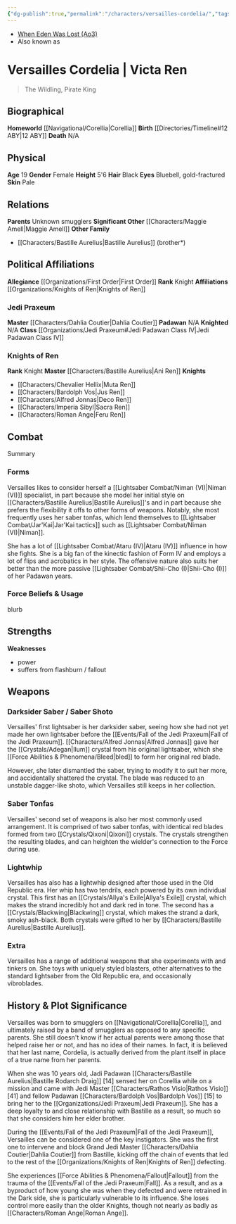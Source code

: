 ```yaml
---
{"dg-publish":true,"permalink":"/characters/versailles-cordelia/","tags":["fallenjedi","firstorder","knightsofren","jedipraxeum","jedipadawan","formvi","formiv","forcesensitive","unfinished"],"dgHomeLink":false}
---
```


- [When Eden Was Lost (Ao3)](https://archiveofourown.org/works/19334440/chapters/45992584)
- Also known as 

# Versailles Cordelia | Victa Ren
>The Wildling, Pirate King

## Biographical

**Homeworld** [[Navigational/Corellia\|Corellia]]
**Birth** [[Directories/Timeline#12 ABY\|12 ABY]]
**Death** N/A

## Physical

**Age** 19
**Gender** Female 
**Height** 5'6
**Hair** Black
**Eyes** Bluebell, gold-fractured
**Skin** Pale

## Relations

**Parents** Unknown smugglers
**Significant Other** [[Characters/Maggie Amell\|Maggie Amell]]
**Other Family** 
- [[Characters/Bastille Aurelius\|Bastille Aurelius]] (brother*)

## Political Affiliations

**Allegiance** [[Organizations/First Order\|First Order]]
**Rank** Knight
**Affiliations** [[Organizations/Knights of Ren\|Knights of Ren]]

### Jedi Praxeum

**Master** [[Characters/Dahlia Coutier\|Dahlia Coutier]]
**Padawan** N/A
**Knighted** N/A
**Class** [[Organizations/Jedi Praxeum#Jedi Padawan Class IV\|Jedi Padawan Class IV]]

### Knights of Ren

**Rank** Knight
**Master** [[Characters/Bastille Aurelius\|Ani Ren]]
**Knights**
- [[Characters/Chevalier Hellix\|Muta Ren]]
- [[Characters/Bardolph Vos\|Jus Ren]]
- [[Characters/Alfred Jonnas\|Deco Ren]]
- [[Characters/Imperia Sibyl\|Sacra Ren]]
- [[Characters/Roman Ange\|Feru Ren]]

## Combat

Summary

### Forms

Versailles likes to consider herself a [[Lightsaber Combat/Niman (VI)\|Niman (VI)]] specialist, in part because she model her initial style on [[Characters/Bastille Aurelius\|Bastille Aurelius]]'s and in part because she prefers the flexibility it offs to other forms of weapons. Notably, she most frequently uses her saber tonfas, which lend themselves to [[Lightsaber Combat/Jar'Kai\|Jar'Kai tactics]] such as [[Lightsaber Combat/Niman (VI)\|Niman]]. 

She has a lot of [[Lightsaber Combat/Ataru (IV)\|Ataru (IV)]] influence in how she fights. She is a big fan of the kinectic fashion of Form IV and employs a lot of flips and acrobatics in her style. The offensive nature also suits her better than the more passive [[Lightsaber Combat/Shii-Cho (I)\|Shii-Cho (I)]] of her Padawan years. 

### Force Beliefs & Usage

blurb

**Strengths**
- 

**Weaknesses**
- power
- suffers from flashburn / fallout

## Weapons

### Darksider Saber / Saber Shoto

Versailles' first lightsaber is her darksider saber, seeing how she had not yet made her own lightsaber before the [[Events/Fall of the Jedi Praxeum\|Fall of the Jedi Praxeum]]. [[Characters/Alfred Jonnas\|Alfred Jonnas]] gave her the [[Crystals/Adegan\|Ilum]] crystal from his original lightsaber, which she [[Force Abilities & Phenomena/Bleed\|bled]] to form her original red blade.

However, she later dismantled the saber, trying to modify it to suit her more, and accidentally shattered the crystal. The blade was reduced to an unstable dagger-like shoto, which Versailles still keeps in her collection. 

### Saber Tonfas

Versailles' second set of weapons is also her most commonly used arrangement. It is comprised of two saber tonfas, with identical red blades formed from two [[Crystals/Qixoni\|Qixoni]] crystals. The crystals strengthen the resulting blades, and can heighten the wielder's connection to the Force during use. 

### Lightwhip

Versailles has also has a lightwhip designed after those used in the Old Republic era. Her whip has two tendrils, each powered by its own individual crystal. This first has an [[Crystals/Allya's Exile\|Allya's Exile]] crystal, which makes the strand incredibly hot and dark red in tone. The second has a [[Crystals/Blackwing\|Blackwing]] crystal, which makes the strand a dark, smoky ash-black. Both crystals were gifted to her by [[Characters/Bastille Aurelius\|Bastille Aurelius]].

### Extra

Versailles has a range of additional weapons that she experiments with and tinkers on. She toys with uniquely styled blasters, other alternatives to the standard lightsaber from the Old Republic era, and occasionally vibroblades. 

## History & Plot Significance

Versailles was born to smugglers on [[Navigational/Corellia\|Corellia]], and ultimately raised by a band of smugglers as opposed to any specific parents. She still doesn't know if her actual parents were among those that helped raise her or not, and has no idea of their names. In fact, it is believed that her last name, Cordelia, is actually derived from the plant itself in place of a true name from her parents.

When she was 10 years old, Jadi Padawan [[Characters/Bastille Aurelius\|Bastille Rodarch Draig]] [14] sensed her on Corellia while on a mission and came with Jedi Master [[Characters/Rathos Visio\|Rathos Visio]] [41] and fellow Padawan [[Characters/Bardolph Vos\|Bardolph Vos]] [15] to bring her to the [[Organizations/Jedi Praxeum\|Jedi Praxeum]]. She has a deep loyalty to and close relationship with Bastille as a result, so much so that she considers him her elder brother. 

During the [[Events/Fall of the Jedi Praxeum\|Fall of the Jedi Praxeum]], Versailles can be considered one of the key instigators. She was the first one to intervene and block Grand Jedi Master [[Characters/Dahlia Coutier\|Dahlia Coutier]] from Bastille, kicking off the chain of events that led to the rest of the [[Organizations/Knights of Ren\|Knights of Ren]] defecting. 

She experiences [[Force Abilities & Phenomena/Fallout\|Fallout]] from the trauma of the [[Events/Fall of the Jedi Praxeum\|Fall]]. As a result, and as a byproduct of how young she was when they defected and were retrained in the Dark side, she is particularly vulnerable to its influence. She loses control more easily than the older Knights, though not nearly as badly as [[Characters/Roman Ange\|Roman Ange]]. 